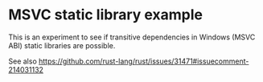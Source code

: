 # MSVC static library example

This is an experiment to see if transitive dependencies in
Windows (MSVC ABI) static libraries are possible.

See also https://github.com/rust-lang/rust/issues/31471#issuecomment-214031132
